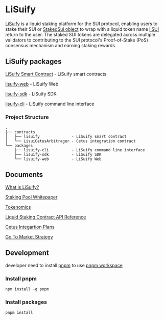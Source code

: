 # LiSuify

[LiSuify](https://lisuify.com/) is a liquid staking platform for the SUI protocol, enabling users to stake their SUI or [StakedSui object](https://lisuify.com/docs/getting-started/what-is-lisuify/#what-is-stakedsui) to wrap with a liquid token name [liSUI](https://lisuify.com/docs/getting-started/what-is-lisuify/#what-is-lisui) return to the user. The staked SUI tokens are delegated across multiple validators to contributing to the SUI protocol's Proof-of-Stake (PoS) consensus mechanism and earning staking rewards.

## LiSuify packages

[LiSuify Smart Contract](/contracts/lisuify) - LiSuify smart contracts

[lisuify-web](/packages/lisuify-web) - LiSuify Web

[lisuify-sdk](/packages/lisuify-sdk) - LiSuify SDK

[lisuify-cli](/packages/lisuify-cli) - LiSuify command line interface

### Project Structure

```tree
.
├── contracts
│   ├── lisuify              - LiSuify smart contract
│   └── LisuiCetusArbitrager - Cetus integration contract
└── packages
    ├── lisuify-cli          - LiSuify command line interface
    ├── lisuify-sdk          - LiSuify SDK
    └── lisuify-web          - LiSuify Web
```

## Documents

[What is LiSuify?](https://lisuify.com/docs/getting-started/what-is-lisuify/)

[Staking Pool Whitepaper](https://lisuify.com/docs/lisuify/whitepaper/)

[Tokenomics](https://lisuify.com/docs/lisuify/tokenomics/)

[Liquid Staking Contract API Reference](https://lisuify.com/docs/lisuify/api-reference/)

[Cetus Integartion Plans](https://lisuify.com/docs/lisuify/cetus-integration/)

[Go To Market Strategy](https://lisuify.com/docs/lisuify/go-to-market/)

## Development

developer need to install [pnpm](https://pnpm.io/) to use [pnpm workspace](https://pnpm.io/workspaces)

### Install pnpm

`npm install -g pnpm`

### Install packages

`pnpm install`
